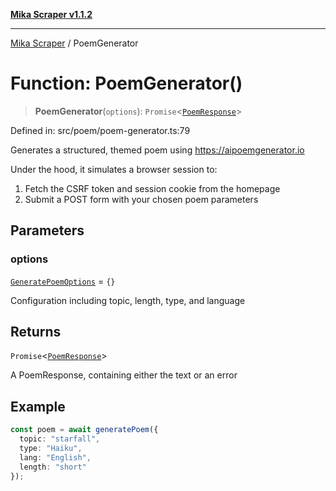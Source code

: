 [**Mika Scraper v1.1.2**](../README.md)

***

[Mika Scraper](../README.md) / PoemGenerator

# Function: PoemGenerator()

> **PoemGenerator**(`options`): `Promise`\<[`PoemResponse`](../type-aliases/PoemResponse.md)\>

Defined in: src/poem/poem-generator.ts:79

Generates a structured, themed poem using https://aipoemgenerator.io

Under the hood, it simulates a browser session to:
 1. Fetch the CSRF token and session cookie from the homepage
 2. Submit a POST form with your chosen poem parameters

## Parameters

### options

[`GeneratePoemOptions`](../interfaces/GeneratePoemOptions.md) = `{}`

Configuration including topic, length, type, and language

## Returns

`Promise`\<[`PoemResponse`](../type-aliases/PoemResponse.md)\>

A PoemResponse, containing either the text or an error

## Example

```ts
const poem = await generatePoem({
  topic: "starfall",
  type: "Haiku",
  lang: "English",
  length: "short"
});
```
